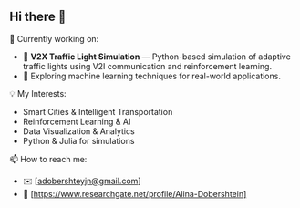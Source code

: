 ## Hi there 👋 

🌱 Currently working on:  
- 🚦 **V2X Traffic Light Simulation** — Python-based simulation of adaptive traffic lights using V2I communication and reinforcement learning.  
- 🧠 Exploring machine learning techniques for real-world applications.   

💡 My Interests:  
- Smart Cities & Intelligent Transportation  
- Reinforcement Learning & AI  
- Data Visualization & Analytics  
- Python & Julia for simulations  

📫 How to reach me:  
- ✉️ [adobershteyjn@gmail.com]
- 🔗 [https://www.researchgate.net/profile/Alina-Dobershtein]

<!--
**aaashteyjn/aaashteyjn** is a ✨ _special_ ✨ repository because its `README.md` (this file) appears on your GitHub profile.

Here are some ideas to get you started:

- 🔭 I’m currently working on ...
- 🌱 I’m currently learning ...
- 👯 I’m looking to collaborate on ...
- 🤔 I’m looking for help with ...
- 💬 Ask me about ...
- 📫 How to reach me: ...
- 😄 Pronouns: ...
- ⚡ Fun fact: ...
-->
